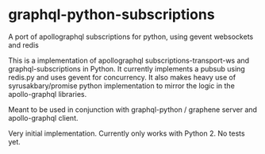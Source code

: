 # graphql-python-subscriptions
A port of apollographql subscriptions for python, using gevent websockets and redis

This is a implementation of apollographql subscriptions-transport-ws and graphql-subscriptions in Python. 
It currently implements a pubsub using redis.py and uses gevent for concurrency.  It also makes heavy use of 
syrusakbary/promise python implementation to mirror the logic in the apollo-graphql libraries.

Meant to be used in conjunction with graphql-python / graphene server and apollo-graphql client.

Very initial implementation.  Currently only works with Python 2.  No tests yet.
